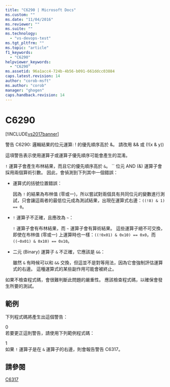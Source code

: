 ```yaml
---
title: "C6290 | Microsoft Docs"
ms.custom: ""
ms.date: "11/04/2016"
ms.reviewer: ""
ms.suite: ""
ms.technology: 
  - "vs-devops-test"
ms.tgt_pltfrm: ""
ms.topic: "article"
f1_keywords: 
  - "C6290"
helpviewer_keywords: 
  - "C6290"
ms.assetid: 96a1acc4-724b-4b56-b091-661ddcc03884
caps.latest.revision: 14
author: "corob-msft"
ms.author: "corob"
manager: "ghogen"
caps.handback.revision: 14
---
```

# C6290
[!INCLUDE[vs2017banner](../code-quality/includes/vs2017banner.md)]

警告 C6290: 邏輯結果的位元運算: \! 的優先順序高於 &。  請改用 && 或 \(\!\(x & y\)\)  
  
 這項警告表示使用運算子或運算子優先順序可能會產生的混淆。  
  
 `!` 運算子會產生布林結果，而且它的優先順序高於 `&`。 `` 位元 AND \(&\) 運算子會採用兩個算術引數。  因此，會偵測到下列其中一個錯誤：  
  
-   運算式的括號位置錯誤：  
  
     因為 `!` 的結果為布林值 \(零或一\)，所以嘗試對兩個具有共同位元的變數進行測試，只會讓這兩者的最低位元成為測試結果，出現在運算式右邊：`((!8) & 1) == 0`。  
  
-   `!` 運算子不正確，且應改為 `~`：  
  
     `!` 運算子會有布林結果，而 `~` 運算子會有算術結果。  這些運算子絕不可交換，即使在布林值 \(零或一\) 上運算時也一樣：`((!0x01) & 0x10) == 0x0`，而 `((~0x01) & 0x10) == 0x10`。  
  
-   二元 \(Binary\) 運算子 `&` 不正確，它應該是 `&&`：  
  
     雖然 `&` 有時候可以和 `&&` 交換，但這並不是對等用法，因為它會強制評估運算式的右邊。  這種運算式的某些副作用可能會被終止。  
  
 如果不檢查程式碼，會很難判斷此問題的嚴重性。  應該檢查程式碼，以確保會發生所要的測試。  
  
## 範例  
 下列程式碼將產生出這個警告：  
  
<CodeContentPlaceHolder>0</CodeContentPlaceHolder>  
 若要更正這則警告，請使用下列範例程式碼：  
  
<CodeContentPlaceHolder>1</CodeContentPlaceHolder>  
 如果 `!` 運算子是在 `&` 運算子的右邊，則會報告警告 C6317。  
  
## 請參閱  
 [C6317](../code-quality/c6317.md)